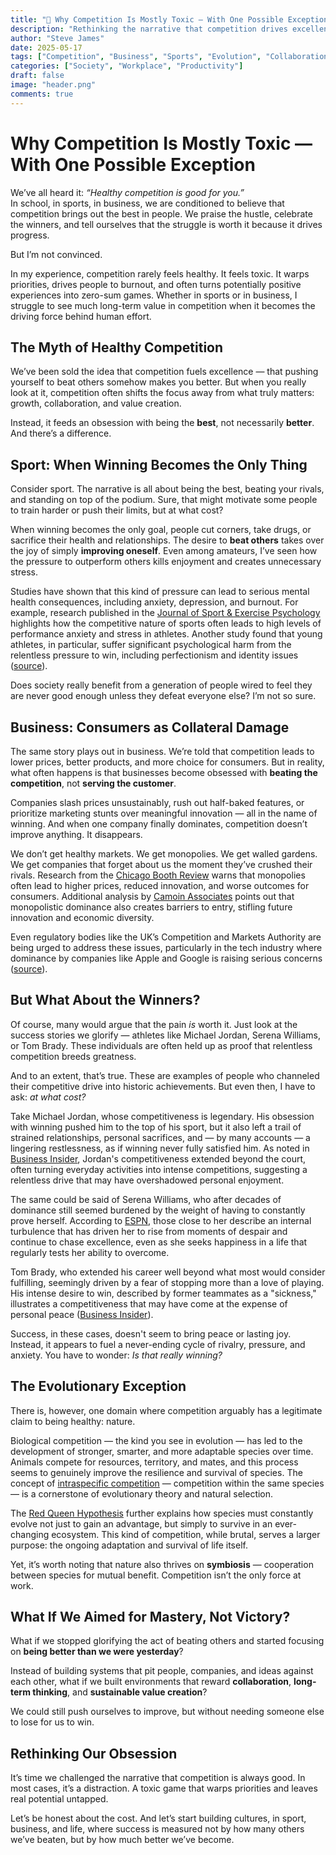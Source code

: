 ```yaml
---
title: "🚩 Why Competition Is Mostly Toxic — With One Possible Exception"
description: "Rethinking the narrative that competition drives excellence, and exploring why true progress comes from mastery, not from beating others."
author: "Steve James"
date: 2025-05-17
tags: ["Competition", "Business", "Sports", "Evolution", "Collaboration", "Mastery"]
categories: ["Society", "Workplace", "Productivity"]
draft: false
image: "header.png"
comments: true
---
```


# Why Competition Is Mostly Toxic — With One Possible Exception

We’ve all heard it: *“Healthy competition is good for you.”*  
In school, in sports, in business, we are conditioned to believe that competition brings out the best in people. We praise the hustle, celebrate the winners, and tell ourselves that the struggle is worth it because it drives progress.

But I’m not convinced.

In my experience, competition rarely feels healthy. It feels toxic. It warps priorities, drives people to burnout, and often turns potentially positive experiences into zero-sum games. Whether in sports or in business, I struggle to see much long-term value in competition when it becomes the driving force behind human effort.

## The Myth of Healthy Competition

We’ve been sold the idea that competition fuels excellence — that pushing yourself to beat others somehow makes you better. But when you really look at it, competition often shifts the focus away from what truly matters: growth, collaboration, and value creation.

Instead, it feeds an obsession with being the **best**, not necessarily **better**. And there’s a difference.

## Sport: When Winning Becomes the Only Thing

Consider sport. The narrative is all about being the best, beating your rivals, and standing on top of the podium. Sure, that might motivate some people to train harder or push their limits, but at what cost?

When winning becomes the only goal, people cut corners, take drugs, or sacrifice their health and relationships. The desire to **beat others** takes over the joy of simply **improving oneself**. Even among amateurs, I’ve seen how the pressure to outperform others kills enjoyment and creates unnecessary stress.

Studies have shown that this kind of pressure can lead to serious mental health consequences, including anxiety, depression, and burnout. For example, research published in the [Journal of Sport & Exercise Psychology](https://seattleanxiety.com/psychiatrist/2023/9/15/exploring-the-psychological-impacts-of-participating-in-sports) highlights how the competitive nature of sports often leads to high levels of performance anxiety and stress in athletes. Another study found that young athletes, in particular, suffer significant psychological harm from the relentless pressure to win, including perfectionism and identity issues ([source](https://ijrpr.com/uploads/V5ISSUE5/IJRPR27358.pdf)).

Does society really benefit from a generation of people wired to feel they are never good enough unless they defeat everyone else? I’m not so sure.

## Business: Consumers as Collateral Damage

The same story plays out in business. We’re told that competition leads to lower prices, better products, and more choice for consumers. But in reality, what often happens is that businesses become obsessed with **beating the competition**, not **serving the customer**.

Companies slash prices unsustainably, rush out half-baked features, or prioritize marketing stunts over meaningful innovation — all in the name of winning. And when one company finally dominates, competition doesn’t improve anything. It disappears.

We don’t get healthy markets. We get monopolies. We get walled gardens. We get companies that forget about us the moment they’ve crushed their rivals. Research from the [Chicago Booth Review](https://www.chicagobooth.edu/review/do-monopolies-actually-benefit-consumers) warns that monopolies often lead to higher prices, reduced innovation, and worse outcomes for consumers. Additional analysis by [Camoin Associates](https://camoinassociates.com/resources/6-reasons-monopolies-are-bad-for-the-economy) points out that monopolistic dominance also creates barriers to entry, stifling future innovation and economic diversity.

Even regulatory bodies like the UK’s Competition and Markets Authority are being urged to address these issues, particularly in the tech industry where dominance by companies like Apple and Google is raising serious concerns ([source](https://www.thetimes.co.uk/article/competition-watchdog-is-urged-to-take-on-big-tech-b068f8lr0)).

## But What About the Winners?

Of course, many would argue that the pain *is* worth it. Just look at the success stories we glorify — athletes like Michael Jordan, Serena Williams, or Tom Brady. These individuals are often held up as proof that relentless competition breeds greatness.

And to an extent, that’s true. These are examples of people who channeled their competitive drive into historic achievements. But even then, I have to ask: *at what cost?*

Take Michael Jordan, whose competitiveness is legendary. His obsession with winning pushed him to the top of his sport, but it also left a trail of strained relationships, personal sacrifices, and — by many accounts — a lingering restlessness, as if winning never fully satisfied him. As noted in [Business Insider](https://www.businessinsider.com/michael-jordan-winner-competitiveness-2022-6), Jordan's competitiveness extended beyond the court, often turning everyday activities into intense competitions, suggesting a relentless drive that may have overshadowed personal enjoyment.

The same could be said of Serena Williams, who after decades of dominance still seemed burdened by the weight of having to constantly prove herself. According to [ESPN](https://www.espn.com/espnw/culture/feature/article/17494146/road-23-story-serena-path-greatness), those close to her describe an internal turbulence that has driven her to rise from moments of despair and continue to chase excellence, even as she seeks happiness in a life that regularly tests her ability to overcome.

Tom Brady, who extended his career well beyond what most would consider fulfilling, seemingly driven by a fear of stopping more than a love of playing. His intense desire to win, described by former teammates as a "sickness," illustrates a competitiveness that may have come at the expense of personal peace ([Business Insider](https://www.businessinsider.nl/tom-bradys-insane-competitiveness-examples-2017-8/?jwsource=cl)).

Success, in these cases, doesn't seem to bring peace or lasting joy. Instead, it appears to fuel a never-ending cycle of rivalry, pressure, and anxiety. You have to wonder: *Is that really winning?*

## The Evolutionary Exception

There is, however, one domain where competition arguably has a legitimate claim to being healthy: nature.

Biological competition — the kind you see in evolution — has led to the development of stronger, smarter, and more adaptable species over time. Animals compete for resources, territory, and mates, and this process seems to genuinely improve the resilience and survival of species. The concept of [intraspecific competition](https://bio.libretexts.org/Bookshelves/Introductory_and_General_Biology/Book%3A_Introductory_Biology_%28CK-12%29/06%3A_Ecology/6.15%3A_Competition) — competition within the same species — is a cornerstone of evolutionary theory and natural selection.

The [Red Queen Hypothesis](https://en.wikipedia.org/wiki/Red_Queen_hypothesis) further explains how species must constantly evolve not just to gain an advantage, but simply to survive in an ever-changing ecosystem. This kind of competition, while brutal, serves a larger purpose: the ongoing adaptation and survival of life itself.

Yet, it’s worth noting that nature also thrives on **symbiosis** — cooperation between species for mutual benefit. Competition isn’t the only force at work.

## What If We Aimed for Mastery, Not Victory?

What if we stopped glorifying the act of beating others and started focusing on **being better than we were yesterday**?

Instead of building systems that pit people, companies, and ideas against each other, what if we built environments that reward **collaboration**, **long-term thinking**, and **sustainable value creation**?

We could still push ourselves to improve, but without needing someone else to lose for us to win.

## Rethinking Our Obsession

It’s time we challenged the narrative that competition is always good. In most cases, it’s a distraction. A toxic game that warps priorities and leaves real potential untapped.

Let’s be honest about the cost. And let’s start building cultures, in sport, business, and life, where success is measured not by how many others we’ve beaten, but by how much better we’ve become.
